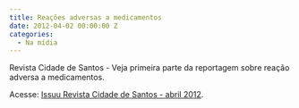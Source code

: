 ```yaml
---
title: Reações adversas a medicamentos
date: 2012-04-02 00:00:00 Z
categories:
  - Na mídia
---
```


Revista Cidade de Santos - Veja primeira parte da reportagem sobre reação adversa a medicamentos.

Acesse: <a href="http://issuu.com/revistacidadedesantos/docs/abril2012">Issuu Revista Cidade de Santos - abril 2012</a>.
